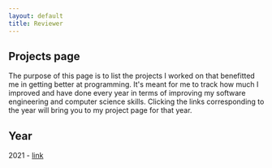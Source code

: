 ```yaml
---
layout: default
title: Reviewer
---
```


<h2>Projects page</h2>

<p>The purpose of this page is to list the projects I worked on that benefitted me in getting better at programming. It's meant for me to track how much I improved and have done every year in terms of improving my software engineering and computer science skills. Clicking the links corresponding to the year will bring you to my project page for that year.</p>

<h2>Year</h2>

<p>2021 - <a href="/projects/2021">link</a></p>

